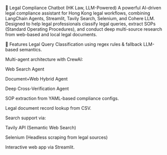 🧠 Legal Compliance Chatbot (HK Law, LLM-Powered)
A powerful AI-driven legal compliance assistant for Hong Kong legal workflows, combining LangChain Agents, Streamlit, Tavily Search, Selenium, and Cohere LLM. Designed to help legal professionals classify legal queries, extract SOPs (Standard Operating Procedures), and conduct deep multi-source research from web-based and local legal documents.

🚀 Features
Legal Query Classification using regex rules & fallback LLM-based semantics.

Multi-agent architecture with CrewAI:

Web Search Agent

Document+Web Hybrid Agent

Deep Cross-Verification Agent

SOP extraction from YAML-based compliance configs.

Legal document record lookup from CSV.

Search support via:

Tavily API (Semantic Web Search)

Selenium (Headless scraping from legal sources)

Interactive web app via Streamlit.

